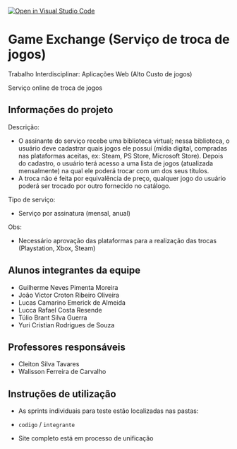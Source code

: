 [![Open in Visual Studio Code](https://classroom.github.com/assets/open-in-vscode-c66648af7eb3fe8bc4f294546bfd86ef473780cde1dea487d3c4ff354943c9ae.svg)](https://classroom.github.com/online_ide?assignment_repo_id=7702836&assignment_repo_type=AssignmentRepo)
# Game Exchange (Serviço de troca de jogos)

Trabalho Interdisciplinar: Aplicações Web (Alto Custo de jogos)

Serviço online de troca de jogos

## Informações do projeto

Descrição:
* O assinante do serviço recebe uma biblioteca virtual; nessa biblioteca, o usuário deve cadastrar quais jogos ele possuí (mídia digital, compradas nas plataformas aceitas, ex: Steam, PS Store, Microsoft Store). Depois do cadastro, o usuário terá acesso a uma lista de jogos (atualizada mensalmente) na qual ele poderá trocar com um dos seus títulos.
* A troca não é feita por equivalência de preço, qualquer jogo do usuário poderá ser trocado por outro fornecido no catálogo.

Tipo de serviço: 
* Serviço por assinatura (mensal, anual)

Obs:
* Necessário aprovação das plataformas para a realização das trocas (Playstation, Xbox, Steam)

## Alunos integrantes da equipe

* Guilherme Neves Pimenta Moreira
* João Victor Croton Ribeiro Oliveira
* Lucas Camarino Emerick de Almeida
* Lucca Rafael Costa Resende
* Túlio Brant Silva Guerra
* Yuri Cristian Rodrigues de Souza

## Professores responsáveis

* Cleiton Silva Tavares
* Walisson Ferreira de Carvalho

## Instruções de utilização

* As sprints individuais para teste estão localizadas nas pastas:

- `codigo`
/ `integrante`
  
* Site completo está em processo de unificação

